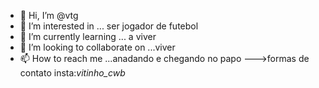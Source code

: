 - 👋 Hi, I’m @vtg
- 👀 I’m interested in ... ser jogador de futebol 
- 🌱 I’m currently learning ... a viver
- 💞️ I’m looking to collaborate on ...viver
- 📫 How to reach me ...anadando  e chegando no  papo
--->formas de contato insta:_vitinho_cwb_

